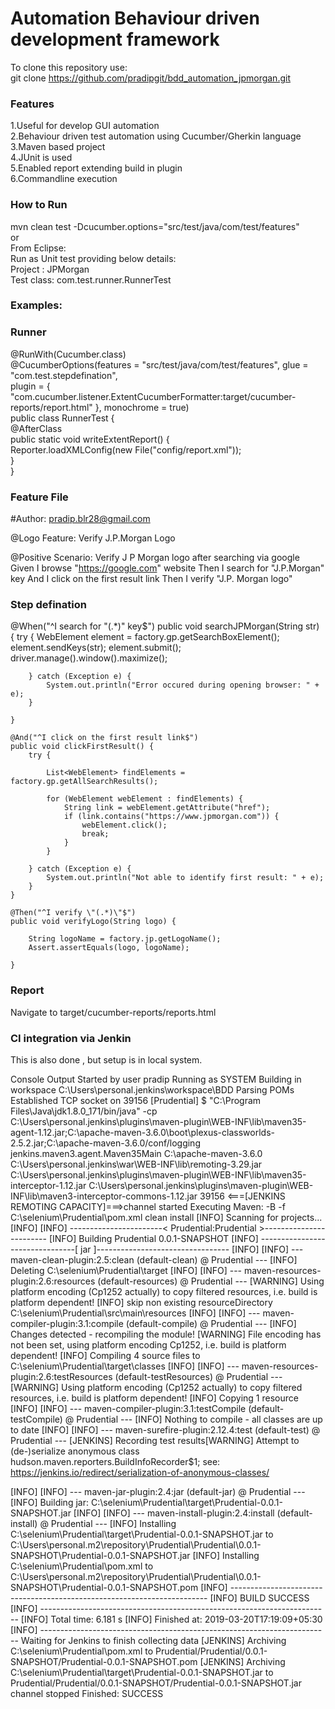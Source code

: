 # Automation Behaviour driven development framework

To clone this repository use:  
git clone https://github.com/pradipgit/bdd_automation_jpmorgan.git

### Features
1.Useful for develop GUI automation   
2.Behaviour driven test automation using Cucumber/Gherkin language   
3.Maven based project  
4.JUnit is used  
5.Enabled report extending build in plugin  
6.Commandline execution 

### How to Run
mvn clean test -Dcucumber.options="src/test/java/com/test/features"  
or  
From Eclipse:   
Run as Unit test providing below details:  
Project : JPMorgan  
Test class: com.test.runner.RunnerTest  

### Examples:

### Runner
@RunWith(Cucumber.class)  
@CucumberOptions(features = "src/test/java/com/test/features", glue = "com.test.stepdefination",   
plugin = { "com.cucumber.listener.ExtentCucumberFormatter:target/cucumber-reports/report.html" }, monochrome = true)  
public class RunnerTest {  
	@AfterClass  
	public static void writeExtentReport() {  
		Reporter.loadXMLConfig(new File("config/report.xml"));  
	}  
}  

### Feature File

#Author: pradip.blr28@gmail.com

@Logo
Feature: Verify J.P.Morgan Logo

  @Positive
  Scenario: Verify J P Morgan logo after searching via google
    Given I browse "https://google.com" website
    Then I search for "J.P.Morgan" key
    And I click on the first result link
    Then I verify "J.P. Morgan logo"


### Step defination 
@When("^I search for \"(.*)\" key$")
	public void searchJPMorgan(String str) {
		try {
			WebElement element = factory.gp.getSearchBoxElement();
			element.sendKeys(str);
			element.submit();
			driver.manage().window().maximize();

		} catch (Exception e) {
			System.out.println("Error occured during opening browser: " + e);
		}

	}

	@And("^I click on the first result link$")
	public void clickFirstResult() {
		try {

			List<WebElement> findElements = factory.gp.getAllSearchResults();

			for (WebElement webElement : findElements) {
				String link = webElement.getAttribute("href");
				if (link.contains("https://www.jpmorgan.com")) {
					webElement.click();
					break;
				}
			}

		} catch (Exception e) {
			System.out.println("Not able to identify first result: " + e);
		}
	}

	@Then("^I verify \"(.*)\"$")
	public void verifyLogo(String logo) {

		String logoName = factory.jp.getLogoName();
		Assert.assertEquals(logo, logoName);

	}

### Report  
Navigate to target/cucumber-reports/reports.html  

### CI integration via Jenkin
This is also done , but setup is in local system.

Console Output
Started by user pradip
Running as SYSTEM
Building in workspace C:\Users\personal.jenkins\workspace\BDD
Parsing POMs
Established TCP socket on 39156
[Prudential] $ "C:\Program Files\Java\jdk1.8.0_171/bin/java" -cp C:\Users\personal.jenkins\plugins\maven-plugin\WEB-INF\lib\maven35-agent-1.12.jar;C:\apache-maven-3.6.0\boot\plexus-classworlds-2.5.2.jar;C:\apache-maven-3.6.0/conf/logging jenkins.maven3.agent.Maven35Main C:\apache-maven-3.6.0 C:\Users\personal.jenkins\war\WEB-INF\lib\remoting-3.29.jar C:\Users\personal.jenkins\plugins\maven-plugin\WEB-INF\lib\maven35-interceptor-1.12.jar C:\Users\personal.jenkins\plugins\maven-plugin\WEB-INF\lib\maven3-interceptor-commons-1.12.jar 39156
<===[JENKINS REMOTING CAPACITY]===>channel started
Executing Maven: -B -f C:\selenium\Prudential\pom.xml clean install
[INFO] Scanning for projects...
[INFO]
[INFO] -----------------------< Prudential:Prudential >------------------------
[INFO] Building Prudential 0.0.1-SNAPSHOT
[INFO] --------------------------------[ jar ]---------------------------------
[INFO]
[INFO] --- maven-clean-plugin:2.5:clean (default-clean) @ Prudential ---
[INFO] Deleting C:\selenium\Prudential\target
[INFO]
[INFO] --- maven-resources-plugin:2.6:resources (default-resources) @ Prudential ---
[WARNING] Using platform encoding (Cp1252 actually) to copy filtered resources, i.e. build is platform dependent!
[INFO] skip non existing resourceDirectory C:\selenium\Prudential\src\main\resources
[INFO]
[INFO] --- maven-compiler-plugin:3.1:compile (default-compile) @ Prudential ---
[INFO] Changes detected - recompiling the module!
[WARNING] File encoding has not been set, using platform encoding Cp1252, i.e. build is platform dependent!
[INFO] Compiling 4 source files to C:\selenium\Prudential\target\classes
[INFO] [INFO] --- maven-resources-plugin:2.6:testResources (default-testResources) @ Prudential ---
[WARNING] Using platform encoding (Cp1252 actually) to copy filtered resources, i.e. build is platform dependent!
[INFO] Copying 1 resource
[INFO] [INFO] --- maven-compiler-plugin:3.1:testCompile (default-testCompile) @ Prudential ---
[INFO] Nothing to compile - all classes are up to date
[INFO]
[INFO] --- maven-surefire-plugin:2.12.4:test (default-test) @ Prudential ---
[JENKINS] Recording test results[WARNING] Attempt to (de-)serialize anonymous class hudson.maven.reporters.BuildInfoRecorder$1; see: https://jenkins.io/redirect/serialization-of-anonymous-classes/

[INFO]
[INFO] --- maven-jar-plugin:2.4:jar (default-jar) @ Prudential ---
[INFO] Building jar: C:\selenium\Prudential\target\Prudential-0.0.1-SNAPSHOT.jar
[INFO]
[INFO] --- maven-install-plugin:2.4:install (default-install) @ Prudential ---
[INFO] Installing C:\selenium\Prudential\target\Prudential-0.0.1-SNAPSHOT.jar to C:\Users\personal.m2\repository\Prudential\Prudential\0.0.1-SNAPSHOT\Prudential-0.0.1-SNAPSHOT.jar
[INFO] Installing C:\selenium\Prudential\pom.xml to C:\Users\personal.m2\repository\Prudential\Prudential\0.0.1-SNAPSHOT\Prudential-0.0.1-SNAPSHOT.pom
[INFO] ------------------------------------------------------------------------
[INFO] BUILD SUCCESS
[INFO] ------------------------------------------------------------------------
[INFO] Total time: 6.181 s
[INFO] Finished at: 2019-03-20T17:19:09+05:30
[INFO] ------------------------------------------------------------------------
Waiting for Jenkins to finish collecting data
[JENKINS] Archiving C:\selenium\Prudential\pom.xml to Prudential/Prudential/0.0.1-SNAPSHOT/Prudential-0.0.1-SNAPSHOT.pom
[JENKINS] Archiving C:\selenium\Prudential\target\Prudential-0.0.1-SNAPSHOT.jar to Prudential/Prudential/0.0.1-SNAPSHOT/Prudential-0.0.1-SNAPSHOT.jar
channel stopped
Finished: SUCCESS


